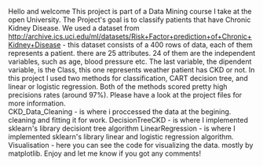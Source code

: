 Hello and welcome
This project is part of a Data Mining course I take at the open University.
The Project's goal is to classify patients that have Chronic Kidney Disease.
We used a dataset from http://archive.ics.uci.edu/ml/datasets/Risk+Factor+prediction+of+Chronic+Kidney+Disease - this dataset consists of a 400 rows of data, each of them represents a patient. there are 25 attributes. 24 of them are the independent variables, such as age, blood pressure etc. The last variable, the dipendent variable, is the Class, this one represents weather patient has CKD or not.
In this project I used two methods for classification, CART decision tree, and linear or logistic regression. Both of the methods scored pretty high precisions rates (around 97%).
Please have a look at the project files for more information.  
CKD_Data_Cleaning - is where i proccessed the data at the begining. cleaning and fitting it for work.
DecisionTreeCKD - is where I implemented sklearn's library decisiont tree algorithm
LinearRegression - is where I implemented sklearn's library linear and logistic regression algorithm.
Visualisation - here you can see the code for visualizing the data. mostly by matplotlib.
Enjoy and let me know if you got any comments! 
